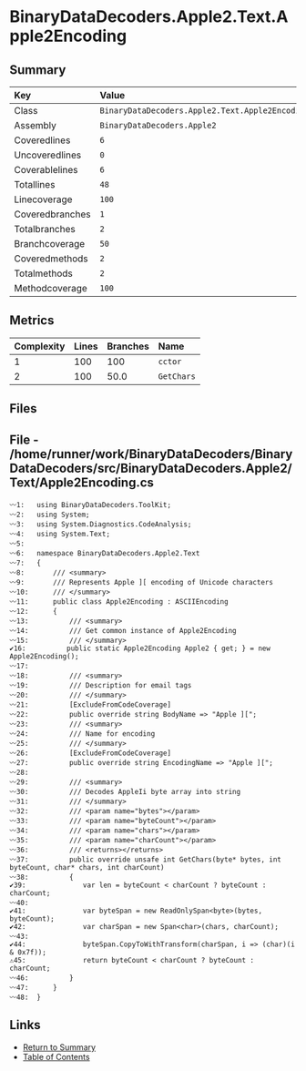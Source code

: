 ﻿# BinaryDataDecoders.Apple2.Text.Apple2Encoding

## Summary

| Key             | Value                                           |
| :-------------- | :---------------------------------------------- |
| Class           | `BinaryDataDecoders.Apple2.Text.Apple2Encoding` |
| Assembly        | `BinaryDataDecoders.Apple2`                     |
| Coveredlines    | `6`                                             |
| Uncoveredlines  | `0`                                             |
| Coverablelines  | `6`                                             |
| Totallines      | `48`                                            |
| Linecoverage    | `100`                                           |
| Coveredbranches | `1`                                             |
| Totalbranches   | `2`                                             |
| Branchcoverage  | `50`                                            |
| Coveredmethods  | `2`                                             |
| Totalmethods    | `2`                                             |
| Methodcoverage  | `100`                                           |

## Metrics

| Complexity | Lines | Branches | Name       |
| :--------- | :---- | :------- | :--------- |
| 1          | 100   | 100      | `cctor`    |
| 2          | 100   | 50.0     | `GetChars` |

## Files

## File - /home/runner/work/BinaryDataDecoders/BinaryDataDecoders/src/BinaryDataDecoders.Apple2/Text/Apple2Encoding.cs

```CSharp
〰1:   using BinaryDataDecoders.ToolKit;
〰2:   using System;
〰3:   using System.Diagnostics.CodeAnalysis;
〰4:   using System.Text;
〰5:   
〰6:   namespace BinaryDataDecoders.Apple2.Text
〰7:   {
〰8:       /// <summary>
〰9:       /// Represents Apple ][ encoding of Unicode characters
〰10:      /// </summary>
〰11:      public class Apple2Encoding : ASCIIEncoding
〰12:      {
〰13:          /// <summary>
〰14:          /// Get common instance of Apple2Encoding
〰15:          /// </summary>
✔16:          public static Apple2Encoding Apple2 { get; } = new Apple2Encoding();
〰17:  
〰18:          /// <summary>
〰19:          /// Description for email tags
〰20:          /// </summary>
〰21:          [ExcludeFromCodeCoverage]
〰22:          public override string BodyName => "Apple ][";
〰23:          /// <summary>
〰24:          /// Name for encoding
〰25:          /// </summary>
〰26:          [ExcludeFromCodeCoverage]
〰27:          public override string EncodingName => "Apple ][";
〰28:  
〰29:          /// <summary>
〰30:          /// Decodes AppleIi byte array into string
〰31:          /// </summary>
〰32:          /// <param name="bytes"></param>
〰33:          /// <param name="byteCount"></param>
〰34:          /// <param name="chars"></param>
〰35:          /// <param name="charCount"></param>
〰36:          /// <returns></returns>
〰37:          public override unsafe int GetChars(byte* bytes, int byteCount, char* chars, int charCount)
〰38:          {
✔39:              var len = byteCount < charCount ? byteCount : charCount;
〰40:  
✔41:              var byteSpan = new ReadOnlySpan<byte>(bytes, byteCount);
✔42:              var charSpan = new Span<char>(chars, charCount);
〰43:  
✔44:              byteSpan.CopyToWithTransform(charSpan, i => (char)(i & 0x7f));
⚠45:              return byteCount < charCount ? byteCount : charCount;
〰46:          }
〰47:      }
〰48:  }
```

## Links

* [Return to Summary](Summary.md)
* [Table of Contents](../TOC.md)

